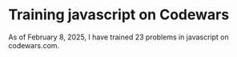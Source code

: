 # Training javascript on Codewars

As of February 8, 2025, I have trained 23 problems in javascript on codewars.com.